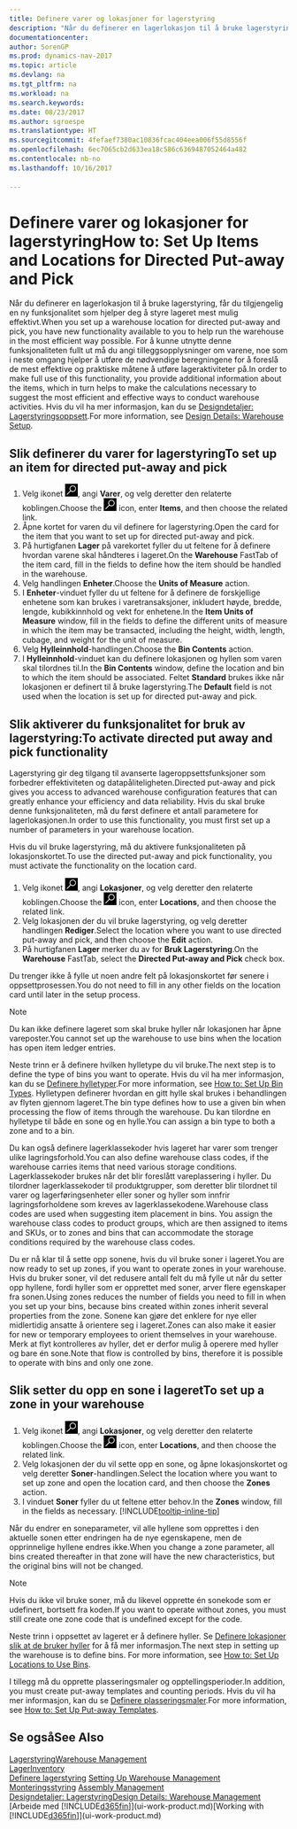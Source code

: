 ```yaml
---
title: Definere varer og lokasjoner for lagerstyring
description: "Når du definerer en lagerlokasjon til å bruke lagerstyring, får du tilgjengelig en ny funksjonalitet som hjelper deg å styre lageret mest mulig effektivt."
documentationcenter: 
author: SorenGP
ms.prod: dynamics-nav-2017
ms.topic: article
ms.devlang: na
ms.tgt_pltfrm: na
ms.workload: na
ms.search.keywords: 
ms.date: 08/23/2017
ms.author: sgroespe
ms.translationtype: HT
ms.sourcegitcommit: 4fefaef7380ac10836fcac404eea006f55d8556f
ms.openlocfilehash: 6ec7065cb2d633ea18c586c6369487052464a482
ms.contentlocale: nb-no
ms.lasthandoff: 10/16/2017

---
```

# <a name="how-to-set-up-items-and-locations-for-directed-put-away-and-pick"></a><span data-ttu-id="0e011-103">Definere varer og lokasjoner for lagerstyring</span><span class="sxs-lookup"><span data-stu-id="0e011-103">How to: Set Up Items and Locations for Directed Put-away and Pick</span></span>
<span data-ttu-id="0e011-104">Når du definerer en lagerlokasjon til å bruke lagerstyring, får du tilgjengelig en ny funksjonalitet som hjelper deg å styre lageret mest mulig effektivt.</span><span class="sxs-lookup"><span data-stu-id="0e011-104">When you set up a warehouse location for directed put-away and pick, you have new functionality available to you to help run the warehouse in the most efficient way possible.</span></span> <span data-ttu-id="0e011-105">For å kunne utnytte denne funksjonaliteten fullt ut må du angi tilleggsopplysninger om varene, noe som i neste omgang hjelper å utføre de nødvendige beregningene for å foreslå de mest effektive og praktiske måtene å utføre lageraktiviteter på.</span><span class="sxs-lookup"><span data-stu-id="0e011-105">In order to make full use of this functionality, you provide additional information about the items, which in turn helps to make the calculations necessary to suggest the most efficient and effective ways to conduct warehouse activities.</span></span> <span data-ttu-id="0e011-106">Hvis du vil ha mer informasjon, kan du se [Designdetaljer: Lagerstyringsoppsett](design-details-warehouse-setup.md).</span><span class="sxs-lookup"><span data-stu-id="0e011-106">For more information, see [Design Details: Warehouse Setup](design-details-warehouse-setup.md).</span></span>

## <a name="to-set-up-an-item-for-directed-put-away-and-pick"></a><span data-ttu-id="0e011-107">Slik definerer du varer for lagerstyring</span><span class="sxs-lookup"><span data-stu-id="0e011-107">To set up an item for directed put-away and pick</span></span>  
1.  <span data-ttu-id="0e011-108">Velg ikonet ![Søk etter side eller rapport](media/ui-search/search_small.png "Søk etter side eller rapport"), angi **Varer**, og velg deretter den relaterte koblingen.</span><span class="sxs-lookup"><span data-stu-id="0e011-108">Choose the ![Search for Page or Report](media/ui-search/search_small.png "Search for Page or Report icon") icon, enter **Items**, and then choose the related link.</span></span>  
2.  <span data-ttu-id="0e011-109">Åpne kortet for varen du vil definere for lagerstyring.</span><span class="sxs-lookup"><span data-stu-id="0e011-109">Open the card for the item that you want to set up for directed put-away and pick.</span></span>
3. <span data-ttu-id="0e011-110">På hurtigfanen **Lager** på varekortet fyller du ut feltene for å definere hvordan varene skal håndteres i lageret.</span><span class="sxs-lookup"><span data-stu-id="0e011-110">On the **Warehouse** FastTab of the item card, fill in the fields to define how the item should be handled in the warehouse.</span></span>  
4.  <span data-ttu-id="0e011-111">Velg handlingen **Enheter**.</span><span class="sxs-lookup"><span data-stu-id="0e011-111">Choose the **Units of Measure** action.</span></span>
5. <span data-ttu-id="0e011-112">I **Enheter**-vinduet fyller du ut feltene for å definere de forskjellige enhetene som kan brukes i varetransaksjoner, inkludert høyde, bredde, lengde, kubikkinnhold og vekt for enhetene.</span><span class="sxs-lookup"><span data-stu-id="0e011-112">In the **Item Units of Measure** window, fill in the fields to define the different units of measure in which the item may be transacted, including the height, width, length, cubage, and weight for the unit of measure.</span></span>
6. <span data-ttu-id="0e011-113">Velg **Hylleinnhold**-handlingen.</span><span class="sxs-lookup"><span data-stu-id="0e011-113">Choose the **Bin Contents** action.</span></span>
7. <span data-ttu-id="0e011-114">I **Hylleinnhold**-vinduet kan du definere lokasjonen og hyllen som varen skal tilordnes til.</span><span class="sxs-lookup"><span data-stu-id="0e011-114">In the **Bin Contents** window, define the location and bin to which the item should be associated.</span></span> <span data-ttu-id="0e011-115">Feltet **Standard** brukes ikke når lokasjonen er definert til å bruke lagerstyring.</span><span class="sxs-lookup"><span data-stu-id="0e011-115">The **Default** field is not used when the location is set up for directed put-away and pick.</span></span>  

## <a name="to-activate-directed-put-away-and-pick-functionality"></a><span data-ttu-id="0e011-116">Slik aktiverer du funksjonalitet for bruk av lagerstyring:</span><span class="sxs-lookup"><span data-stu-id="0e011-116">To activate directed put away and pick functionality</span></span>  
<span data-ttu-id="0e011-117">Lagerstyring gir deg tilgang til avanserte lageroppsettsfunksjoner som forbedrer effektiviteten og datapåliteligheten.</span><span class="sxs-lookup"><span data-stu-id="0e011-117">Directed put-away and pick gives you access to advanced warehouse configuration features that can greatly enhance your efficiency and data reliability.</span></span> <span data-ttu-id="0e011-118">Hvis du skal bruke denne funksjonaliteten, må du først definere et antall parametere for lagerlokasjonen.</span><span class="sxs-lookup"><span data-stu-id="0e011-118">In order to use this functionality, you must first set up a number of parameters in your warehouse location.</span></span>  

<span data-ttu-id="0e011-119">Hvis du vil bruke lagerstyring, må du aktivere funksjonaliteten på lokasjonskortet.</span><span class="sxs-lookup"><span data-stu-id="0e011-119">To use the directed put-away and pick functionality, you must activate the functionality on the location card.</span></span>    
1.  <span data-ttu-id="0e011-120">Velg ikonet ![Søk etter side eller rapport](media/ui-search/search_small.png "Søk etter side eller rapport"), angi **Lokasjoner**, og velg deretter den relaterte koblingen.</span><span class="sxs-lookup"><span data-stu-id="0e011-120">Choose the ![Search for Page or Report](media/ui-search/search_small.png "Search for Page or Report icon") icon, enter **Locations**, and then choose the related link.</span></span>  
2.  <span data-ttu-id="0e011-121">Velg lokasjonen der du vil bruke lagerstyring, og velg deretter handlingen **Rediger**.</span><span class="sxs-lookup"><span data-stu-id="0e011-121">Select the location where you want to use directed put-away and pick, and then choose the **Edit** action.</span></span>  
3.  <span data-ttu-id="0e011-122">På hurtigfanen **Lager** merker du av for **Bruk Lagerstyring**.</span><span class="sxs-lookup"><span data-stu-id="0e011-122">On the **Warehouse** FastTab, select the **Directed Put-away and Pick** check box.</span></span>  

<span data-ttu-id="0e011-123">Du trenger ikke å fylle ut noen andre felt på lokasjonskortet før senere i oppsettprosessen.</span><span class="sxs-lookup"><span data-stu-id="0e011-123">You do not need to fill in any other fields on the location card until later in the setup process.</span></span>  

> [!NOTE]  
>  <span data-ttu-id="0e011-124">Du kan ikke definere lageret som skal bruke hyller når lokasjonen har åpne vareposter.</span><span class="sxs-lookup"><span data-stu-id="0e011-124">You cannot set up the warehouse to use bins when the location has open item ledger entries.</span></span>  

<span data-ttu-id="0e011-125">Neste trinn er å definere hvilken hylletype du vil bruke.</span><span class="sxs-lookup"><span data-stu-id="0e011-125">The next step is to define the type of bins you want to operate.</span></span> <span data-ttu-id="0e011-126">Hvis du vil ha mer informasjon, kan du se [Definere hylletyper](warehouse-how-to-set-up-bin-types.md).</span><span class="sxs-lookup"><span data-stu-id="0e011-126">For more information, see [How to: Set Up Bin Types](warehouse-how-to-set-up-bin-types.md).</span></span> <span data-ttu-id="0e011-127">Hylletypen definerer hvordan en gitt hylle skal brukes i behandlingen av flyten gjennom lageret.</span><span class="sxs-lookup"><span data-stu-id="0e011-127">The bin type defines how to use a given bin when processing the flow of items through the warehouse.</span></span> <span data-ttu-id="0e011-128">Du kan tilordne en hylletype til både en sone og en hylle.</span><span class="sxs-lookup"><span data-stu-id="0e011-128">You can assign a bin type to both a zone and to a bin.</span></span>  

<span data-ttu-id="0e011-129">Du kan også definere lagerklassekoder hvis lageret har varer som trenger ulike lagringsforhold.</span><span class="sxs-lookup"><span data-stu-id="0e011-129">You can also define warehouse class codes, if the warehouse carries items that need various storage conditions.</span></span> <span data-ttu-id="0e011-130">Lagerklassekoder brukes når det blir foreslått vareplassering i hyller. Du tilordner lagerklassekoder til produktgrupper, som deretter blir tilordnet til varer og lagerføringsenheter eller soner og hyller som innfrir lagringsforholdene som kreves av lagerklassekodene.</span><span class="sxs-lookup"><span data-stu-id="0e011-130">Warehouse class codes are used when suggesting item placement in bins. You assign the warehouse class codes to product groups, which are then assigned to items and SKUs, or to zones and bins that can accommodate the storage conditions required by the warehouse class codes.</span></span>  

<span data-ttu-id="0e011-131">Du er nå klar til å sette opp sonene, hvis du vil bruke soner i lageret.</span><span class="sxs-lookup"><span data-stu-id="0e011-131">You are now ready to set up zones, if you want to operate zones in your warehouse.</span></span> <span data-ttu-id="0e011-132">Hvis du bruker soner, vil det redusere antall felt du må fylle ut når du setter opp hyllene, fordi hyller som er opprettet med soner, arver flere egenskaper fra sonen.</span><span class="sxs-lookup"><span data-stu-id="0e011-132">Using zones reduces the number of fields you need to fill in when you set up your bins, because bins created within zones inherit several properties from the zone.</span></span> <span data-ttu-id="0e011-133">Sonene kan gjøre det enklere for nye eller midlertidig ansatte å orientere seg i lageret.</span><span class="sxs-lookup"><span data-stu-id="0e011-133">Zones can also make it easier for new or temporary employees to orient themselves in your warehouse.</span></span> <span data-ttu-id="0e011-134">Merk at flyt kontrolleres av hyller, det er derfor mulig å operere med hyller og bare én sone.</span><span class="sxs-lookup"><span data-stu-id="0e011-134">Note that flow is controlled by bins, therefore it is possible to operate with bins and only one zone.</span></span>  

## <a name="to-set-up-a-zone-in-your-warehouse"></a><span data-ttu-id="0e011-135">Slik setter du opp en sone i lageret</span><span class="sxs-lookup"><span data-stu-id="0e011-135">To set up a zone in your warehouse</span></span>  
1.  <span data-ttu-id="0e011-136">Velg ikonet ![Søk etter side eller rapport](media/ui-search/search_small.png "Søk etter side eller rapport"), angi **Lokasjoner**, og velg deretter den relaterte koblingen.</span><span class="sxs-lookup"><span data-stu-id="0e011-136">Choose the ![Search for Page or Report](media/ui-search/search_small.png "Search for Page or Report icon") icon, enter **Locations**, and then choose the related link.</span></span>  
2.  <span data-ttu-id="0e011-137">Velg lokasjonen der du vil sette opp en sone, og åpne lokasjonskortet og velg deretter **Soner**-handlingen.</span><span class="sxs-lookup"><span data-stu-id="0e011-137">Select the location where you want to set up zone and open the location card, and then choose the **Zones** action.</span></span>  
3.  <span data-ttu-id="0e011-138">I vinduet **Soner** fyller du ut feltene etter behov.</span><span class="sxs-lookup"><span data-stu-id="0e011-138">In the **Zones** window, fill in the fields as necessary.</span></span> [!INCLUDE[tooltip-inline-tip](includes/tooltip-inline-tip_md.md)]  

<span data-ttu-id="0e011-139">Når du endrer en soneparameter, vil alle hyllene som opprettes i den aktuelle sonen etter endringen ha de nye egenskapene, men de opprinnelige hyllene endres ikke.</span><span class="sxs-lookup"><span data-stu-id="0e011-139">When you change a zone parameter, all bins created thereafter in that zone will have the new characteristics, but the original bins will not be changed.</span></span>  

> [!NOTE]  
>  <span data-ttu-id="0e011-140">Hvis du ikke vil bruke soner, må du likevel opprette én sonekode som er udefinert, bortsett fra koden.</span><span class="sxs-lookup"><span data-stu-id="0e011-140">If you want to operate without zones, you must still create one zone code that is undefined except for the code.</span></span>  

<span data-ttu-id="0e011-141">Neste trinn i oppsettet av lageret er å definere hyller. Se [Definere lokasjoner slik at de bruker hyller](warehouse-how-to-set-up-locations-to-use-bins.md) for å få mer informasjon.</span><span class="sxs-lookup"><span data-stu-id="0e011-141">The next step in setting up the warehouse is to define bins. For more information, see [How to: Set Up Locations to Use Bins](warehouse-how-to-set-up-locations-to-use-bins.md).</span></span>  

<span data-ttu-id="0e011-142">I tillegg må du opprette plasseringsmaler og opptellingsperioder.</span><span class="sxs-lookup"><span data-stu-id="0e011-142">In addition, you must create put-away templates and counting periods.</span></span> <span data-ttu-id="0e011-143">Hvis du vil ha mer informasjon, kan du se [Definere plasseringsmaler](warehouse-how-to-set-up-put-away-templates.md).</span><span class="sxs-lookup"><span data-stu-id="0e011-143">For more information, see [How to: Set Up Put-away Templates](warehouse-how-to-set-up-put-away-templates.md).</span></span>  

## <a name="see-also"></a><span data-ttu-id="0e011-144">Se også</span><span class="sxs-lookup"><span data-stu-id="0e011-144">See Also</span></span>  
[<span data-ttu-id="0e011-145">Lagerstyring</span><span class="sxs-lookup"><span data-stu-id="0e011-145">Warehouse Management</span></span>](warehouse-manage-warehouse.md)  
[<span data-ttu-id="0e011-146">Lager</span><span class="sxs-lookup"><span data-stu-id="0e011-146">Inventory</span></span>](inventory-manage-inventory.md)  
<span data-ttu-id="0e011-147">[Definere lagerstyring](warehouse-setup-warehouse.md)   </span><span class="sxs-lookup"><span data-stu-id="0e011-147">[Setting Up Warehouse Management](warehouse-setup-warehouse.md)   </span></span>  
<span data-ttu-id="0e011-148">[Monteringsstyring](assembly-assemble-items.md)  </span><span class="sxs-lookup"><span data-stu-id="0e011-148">[Assembly Management](assembly-assemble-items.md)  </span></span>  
[<span data-ttu-id="0e011-149">Designdetaljer: Lagerstyring</span><span class="sxs-lookup"><span data-stu-id="0e011-149">Design Details: Warehouse Management</span></span>](design-details-warehouse-management.md)  
<span data-ttu-id="0e011-150">[Arbeide med [!INCLUDE[d365fin](includes/d365fin_md.md)]](ui-work-product.md)</span><span class="sxs-lookup"><span data-stu-id="0e011-150">[Working with [!INCLUDE[d365fin](includes/d365fin_md.md)]](ui-work-product.md)</span></span>  


